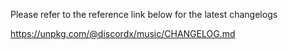 Please refer to the reference link below for the latest changelogs

https://unpkg.com/@discordx/music/CHANGELOG.md
